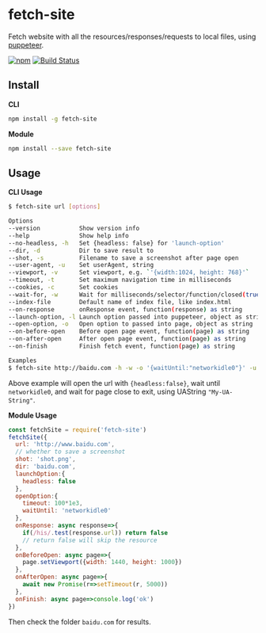 # fetch-site
Fetch website with all the resources/responses/requests to local files, using [puppeteer](https://github.com/GoogleChrome/puppeteer/).

[![npm](https://img.shields.io/npm/v/fetch-site.svg "Version")](https://www.npmjs.com/package/fetch-site)
[![Build Status](https://travis-ci.org/futurist/fetch-site.svg?branch=master)](https://travis-ci.org/futurist/fetch-site)


## Install

**CLI**

```sh
npm install -g fetch-site
```

**Module**
```sh
npm install --save fetch-site
```

## Usage

**CLI Usage**

```sh
$ fetch-site url [options]

Options
--version           Show version info
--help              Show help info
--no-headless, -h   Set {headless: false} for 'launch-option'
--dir, -d           Dir to save result to
--shot, -s          Filename to save a screenshot after page open
--user-agent, -u    Set userAgent, string
--viewport, -v      Set viewport, e.g. `'{width:1024, height: 768}'`
--timeout, -t       Set maximum navigation time in milliseconds
--cookies, -c       Set cookies
--wait-for, -w      Wait for milliseconds/selector/function/closed(true)
--index-file        Default name of index file, like index.html
--on-response       onResponse event, function(response) as string
--launch-option, -l Launch option passed into puppeteer, object as string
--open-option, -o   Open option to passed into page, object as string
--on-before-open    Before open page event, function(page) as string
--on-after-open     After open page event, function(page) as string
--on-finish         Finish fetch event, function(page) as string

Examples
$ fetch-site http://baidu.com -h -w -o '{waitUntil:"networkidle0"}' -u 'My-UA-String' -t 0
```

Above example will open the url with `{headless:false}`, wait until `networkidle0`, and wait for page close to exit, using UAString `"My-UA-String"`.

**Module Usage**

```js
const fetchSite = require('fetch-site')
fetchSite({
  url: 'http://www.baidu.com',
  // whether to save a screenshot
  shot: 'shot.png',
  dir: 'baidu.com',
  launchOption:{
    headless: false
  },
  openOption:{
    timeout: 100*1e3,
    waitUntil: 'networkidle0'
  },
  onResponse: async response=>{
    if(/his/.test(response.url)) return false
    // return false will skip the resource
  },
  onBeforeOpen: async page=>{
    page.setViewport({width: 1440, height: 1000})
  },
  onAfterOpen: async page=>{
    await new Promise(r=>setTimeout(r, 5000))
  },
  onFinish: async page=>console.log('ok')
})
```

Then check the folder `baidu.com` for results.

